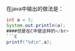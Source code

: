 在java中输出的做法是：</br>
```java
int a = 3;
System.out.println(a);
####但是在C中是这样的</br>
```C
printf("%d\n",a);
